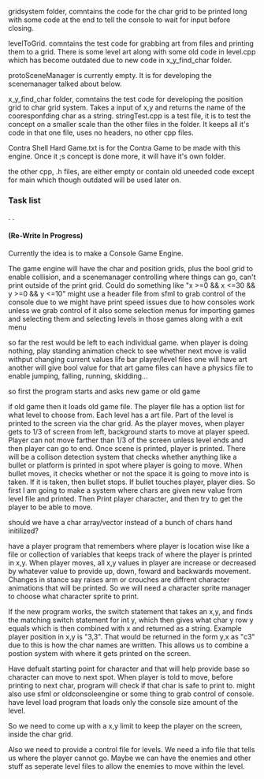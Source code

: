 gridsystem folder, comntains the code for the char grid to be printed long with some code at the end to tell the console to wait for input before closing.

levelToGrid. comntains the test code for grabbing art from files and printing them to a grid. There is some level art along with some old code in level.cpp which has become outdated due to new code in x_y_find_char folder.

protoSceneManager is currently empty. It is for developing the scenemanager talked about below.

x_y_find_char folder, comntains the test code for developing the position grid to char grid system. Takes a input of x,y and returns the name of the cooresponfding char as a string. stringTest.cpp is a test file, it is to test the concept on a smaller scale than the other files in the folder. It keeps all it's code in that one file, uses no headers, no other cpp files.

Contra Shell Hard Game.txt is for the Contra Game to be made with this engine. Once it ;s concept is done more, it will have it's own folder.

the other cpp, .h files, are either empty or contain old uneeded code except for main which though outdated will be used later on.

### Task list
.
.

#### (Re-Write In Progress)

Currently the idea is to make a Console Game Engine.

The game engine will have the char and position grids, plus the bool grid to enable collision,
and a scenemanager controlling where things can go, can't print outside of the print grid. Could do something like "x >=0 && x <=30 && y >=0 && y <=10"
might use a header file from sfml to grab control of the console due to we might have print speed issues due to how consoles work unless we grab control of it 
also some selection menus for importing games and selecting them and selecting levels in those games 
along with a exit menu

so far the rest would be left to each individual game.
when player is doing nothing, play standing animation
check to see whether next move is valid withput changing current values
life bar
player/level files one will have art another will give bool value for that art
game files can have a physics file to enable jumping, falling, running, skidding...

so first the program starts and asks new game or old game

if old game then it loads old game file.
The player file has a option list for what level to choose from.
Each level has a art file. Part of the level is printed to the screen via the char grid. 
As the player moves, when player gets to 1/3 of screen from left, background starts to move at player speed. 
Player can not move farther than 1/3 of the screen unless level ends and then player can go to end.
Once scene is printed, player is printed. There will be a collison detection system that checks whether anything like a bullet or platform is printed in spot where player is going to move. 
When bullet moves, it checks whether or not the space it is going to move into is taken. If it is taken, then bullet stops. If bullet touches player, player dies.
So first I am going to make a system where chars are given new value from level file and printed. Then Print player character, and then try to get the player to be able to move.

should we have a char array/vector instead of a bunch of chars hand initilized?

have a player program that remembers where player is location wise like a file or collection of variables that keeps track of where the player is printed in x,y. When player moves, all x,y values in player are increase or decreased by whatever value to provide up, down, foward and backwards movement. Changes in stance say raises arm or crouches are diffrent character animations that will be printed. So we will need a character sprite manager to choose what character sprite to print.

If the new program works, the switch statement that takes an x,y, and finds the matching switch statement for int y, which then gives what char y row y equals which is then combined with x and returned as a string. Example player position in x,y is "3,3". That would be returned in the form y,x as "c3" due to this is how the char names are written. This allows us to combine a postion system with where it gets printed on the screen.

Have defualt starting point for character and that will help provide base so character can move to next spot. 
When player is told to move, before printing to next char, program will check if that char is safe to print to.
might also use sfml or oldconsoleengine or some thing to grab control of console.
have level load program that loads only the console size amount of the level.

So we need to come up with a x,y limit to keep the player on the screen, inside the char grid.

Also we need to provide a control file for levels. We need a info file that tells us where the player cannot go. Maybe we can have the enemies and other stuff as seperate level files to allow the enemies to move within the level.